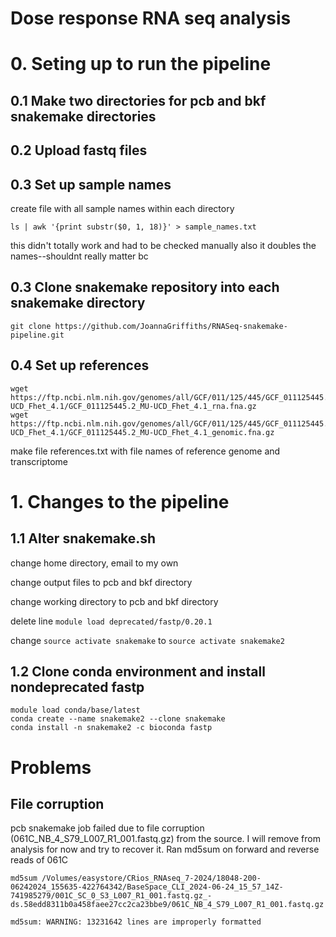 # Dose response RNA seq analysis 

# 0. Seting up to run the pipeline

## 0.1 Make two directories for pcb and bkf snakemake directories 

## 0.2 Upload fastq files

## 0.3 Set up sample names

create file with all sample names within each directory

```
ls | awk '{print substr($0, 1, 18)}' > sample_names.txt
```

this didn't totally work and had to be checked manually
also it doubles the names--shouldnt really matter bc 

## 0.3 Clone snakemake repository into each snakemake directory

```
git clone https://github.com/JoannaGriffiths/RNASeq-snakemake-pipeline.git
```

## 0.4 Set up references

```
wget https://ftp.ncbi.nlm.nih.gov/genomes/all/GCF/011/125/445/GCF_011125445.2_MU-UCD_Fhet_4.1/GCF_011125445.2_MU-UCD_Fhet_4.1_rna.fna.gz
wget https://ftp.ncbi.nlm.nih.gov/genomes/all/GCF/011/125/445/GCF_011125445.2_MU-UCD_Fhet_4.1/GCF_011125445.2_MU-UCD_Fhet_4.1_genomic.fna.gz
```

make file references.txt with file names of reference genome and transcriptome

# 1. Changes to the pipeline

## 1.1 Alter snakemake.sh

change home directory, email to my own

change output files to pcb and bkf directory

change working directory to pcb and bkf directory

delete line `module load deprecated/fastp/0.20.1`

change `source activate snakemake` to `source activate snakemake2`

## 1.2 Clone conda environment and install nondeprecated fastp

```
module load conda/base/latest
conda create --name snakemake2 --clone snakemake
conda install -n snakemake2 -c bioconda fastp
```

# Problems

## File corruption

pcb snakemake job failed due to file corruption (061C_NB_4_S79_L007_R1_001.fastq.gz) from the source. I will remove from analysis for now and try to recover it. Ran md5sum on forward and reverse reads of 061C

```
md5sum /Volumes/easystore/CRios_RNAseq_7-2024/18048-200-06242024_155635-422764342/BaseSpace_CLI_2024-06-24_15_57_14Z-741985279/001C_SC_0_S3_L007_R1_001.fastq.gz_-ds.58edd8311b0a458faee27cc2ca23bbe9/061C_NB_4_S79_L007_R1_001.fastq.gz
```

```
md5sum: WARNING: 13231642 lines are improperly formatted
```
